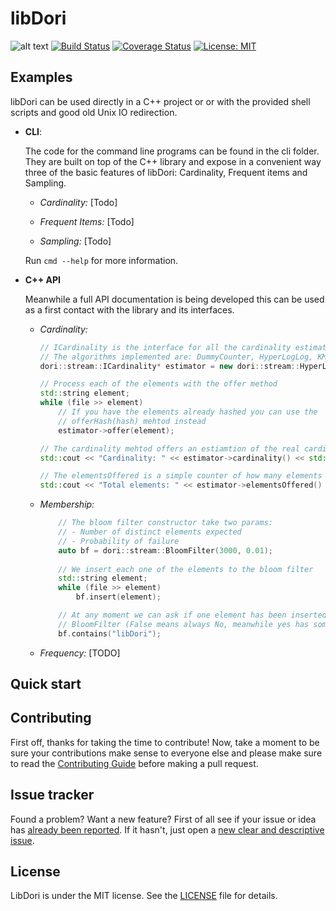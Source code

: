 # libDori

![alt text](https://img.shields.io/badge/release-0.0.1-green.svg)
[![Build Status](https://travis-ci.org/jomsdev/libDori.svg?branch=master)](https://travis-ci.org/jomsdev/libDori)
[![Coverage Status](https://coveralls.io/repos/github/jomsdev/libDori/badge.svg?branch=master)](https://coveralls.io/github/jomsdev/libDori?branch=master)
[![License: MIT](https://img.shields.io/badge/License-MIT-yellow.svg)](https://opensource.org/licenses/MIT)


## Examples

libDori can be used directly in a C++ project or or with the provided shell scripts and good old Unix IO redirection.

- **CLI**:

    The code for the command line programs can be found in the cli folder. They are built on top of the C++ library and expose 
    in a convenient way three of the basic features of libDori: Cardinality, Frequent items and Sampling.

    - *Cardinality:* [Todo] 

    - *Frequent Items:* [Todo] 

    - *Sampling:* [Todo] 

    Run `cmd --help` for more information.

- **C++ API**

    Meanwhile a full API documentation is being developed this can be used as a first contact with the library and its interfaces.

    - *Cardinality:*
        ```cpp
        // ICardinality is the interface for all the cardinality estimators.
        // The algorithms implemented are: DummyCounter, HyperLogLog, KMV and Recordinality
        dori::stream::ICardinality* estimator = new dori::stream::HyperLogLog(size);

        // Process each of the elements with the offer method
        std::string element;
        while (file >> element)
            // If you have the elements already hashed you can use the
            // offerHash(hash) mehtod instead
            estimator->offer(element);

        // The cardinality mehtod offers an estiamtion of the real cardinality of the stream
        std::cout << "Cardinality: " << estimator->cardinality() << std::endl;

        // The elementsOffered is a simple counter of how many elements had been offered
        std::cout << "Total elements: " << estimator->elementsOffered() << std::endl;
        ```

    - *Membership:*
        ```cpp
            // The bloom filter constructor take two params: 
            // - Number of distinct elements expected
            // - Probability of failure
            auto bf = dori::stream::BloomFilter(3000, 0.01);
            
            // We insert each one of the elements to the bloom filter
            std::string element;
            while (file >> element)
                bf.insert(element);

            // At any moment we can ask if one element has been inserted or not in the 
            // BloomFilter (False means always No, meanwhile yes has some failure probabilty) 
            bf.contains("libDori");
        ```
    
    - *Frequency:* [TODO]

## Quick start

## Contributing

First off, thanks for taking the time to contribute! Now, take a moment to be sure your contributions make sense 
to everyone else and please make sure to read the [Contributing Guide](https://github.com/jomsdev/libDori/blob/readme/CONTRIBUTING.md)
before making a pull request.

## Issue tracker

Found a problem? Want a new feature? First of all see if your issue or idea has [already been reported](../../issues).
If it hasn't, just open a [new clear and descriptive issue](../../issues/new).

## License

 LibDori is under the MIT license. See the [LICENSE](https://github.com/jomsdev/libDori/blob/master/LICENSE) file for details.

